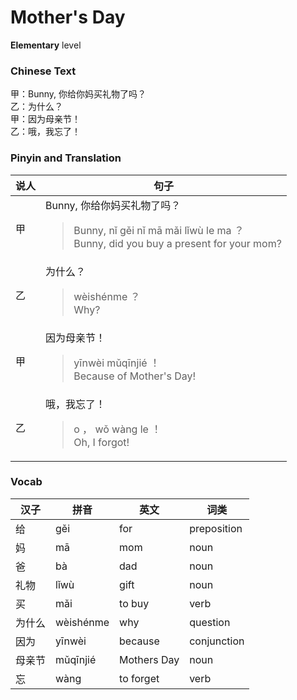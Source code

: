 # Mother's Day
**Elementary** level
### Chinese Text
甲：Bunny, 你给你妈买礼物了吗？<br />乙：为什么？<br />甲：因为母亲节！<br />乙：哦，我忘了！

### Pinyin and Translation
|说人|句子|
|----|----|
|甲|Bunny, 你给你妈买礼物了吗？<blockquote>Bunny, nǐ gěi nǐ mā mǎi lǐwù le ma ？<br />Bunny, did you buy a present for your mom?</blockquote>|
|乙|为什么？<blockquote>wèishénme ？<br />Why?</blockquote>|
|甲|因为母亲节！<blockquote>yīnwèi mǔqīnjié ！<br />Because of Mother's Day!</blockquote>|
|乙|哦，我忘了！<blockquote>o ， wǒ wàng le ！<br />Oh, I forgot!</blockquote>|
### Vocab
|汉子|拼音|英文|词类|
|----|----|----|----|
|给|gěi|for|preposition|
|妈|mā|mom|noun|
|爸|bà|dad|noun|
|礼物|lǐwù|gift|noun|
|买|mǎi|to buy|verb|
|为什么|wèishénme|why|question|
|因为|yīnwèi|because|conjunction|
|母亲节|mǔqīnjié|Mothers Day|noun|
|忘|wàng|to forget|verb|